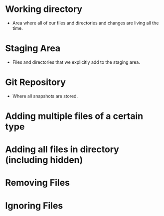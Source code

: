 # Working directory
- Area where all of our files and directories and changes are living all the time.

# Staging Area
- Files and directories that we explicitly add to the staging area.

# Git Repository
- Where all snapshots are stored.

# Adding multiple files of a certain type

# Adding all files in directory (including hidden)

# Removing Files

# Ignoring Files